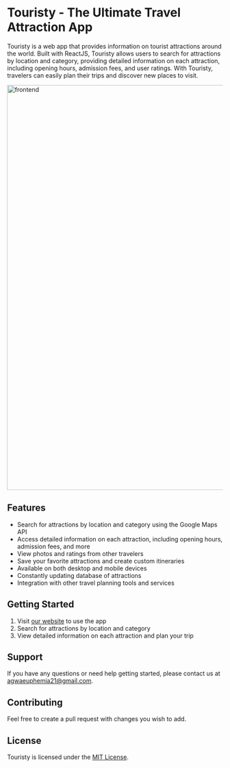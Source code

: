 # Touristy - The Ultimate Travel Attraction App

Touristy is a web app that provides information on tourist attractions around the world. Built with ReactJS, Touristy allows users to search for attractions by location and category, providing detailed information on each attraction, including opening hours, admission fees, and user ratings. With Touristy, travelers can easily plan their trips and discover new places to visit.

<img width="944" alt="frontend" src="https://user-images.githubusercontent.com/71856058/207555670-327d9b3f-c5ae-4b9b-b598-4fe59c61419b.PNG">


## Features

- Search for attractions by location and category using the Google Maps API
- Access detailed information on each attraction, including opening hours, admission fees, and more
- View photos and ratings from other travelers
- Save your favorite attractions and create custom itineraries
- Available on both desktop and mobile devices
- Constantly updating database of attractions
- Integration with other travel planning tools and services

## Getting Started

1. Visit [our website](https://www.touristy.tech) to use the app
2. Search for attractions by location and category
3. View detailed information on each attraction and plan your trip

## Support

If you have any questions or need help getting started, please contact us at [agwaeuphemia21@gmail.com](mailto:agwaeuphemia21@gmail.com).

## Contributing

Feel free to create a pull request with changes you wish to add. 

## License

Touristy is licensed under the [MIT License](LICENSE).
